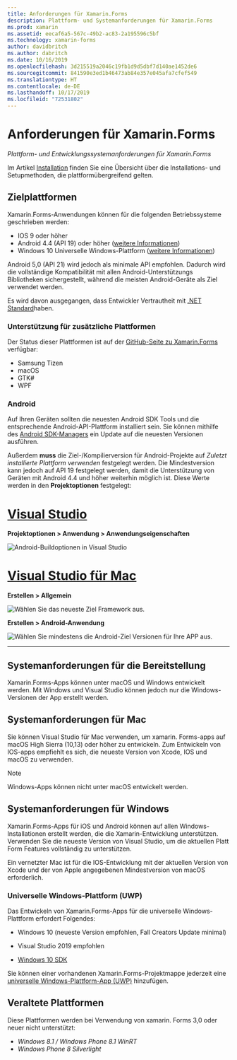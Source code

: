 ```yaml
---
title: Anforderungen für Xamarin.Forms
description: Plattform- und Systemanforderungen für Xamarin.Forms
ms.prod: xamarin
ms.assetid: eecaf6a5-567c-49b2-ac83-2a195596c5bf
ms.technology: xamarin-forms
author: davidbritch
ms.author: dabritch
ms.date: 10/16/2019
ms.openlocfilehash: 3d215519a2046c19fb1d9d5dbf7d140ae1452de6
ms.sourcegitcommit: 841590e3ed1b46473ab84e357e045afa7cfef549
ms.translationtype: HT
ms.contentlocale: de-DE
ms.lasthandoff: 10/17/2019
ms.locfileid: "72531802"
---
```

# <a name="xamarinforms-requirements"></a>Anforderungen für Xamarin.Forms

_Plattform- und Entwicklungssystemanforderungen für Xamarin.Forms_

Im Artikel [Installation](installation/index.md) finden Sie eine Übersicht über die Installations- und Setupmethoden, die plattformübergreifend gelten.

## <a name="target-platforms"></a>Zielplattformen

Xamarin.Forms-Anwendungen können für die folgenden Betriebssysteme geschrieben werden:

- IOS 9 oder höher
- Android 4.4 (API 19) oder höher ([weitere Informationen](#android))
- Windows 10 Universelle Windows-Plattform ([weitere Informationen](#windows10))

Android 5,0 (API 21) wird jedoch als minimale API empfohlen. Dadurch wird die vollständige Kompatibilität mit allen Android-Unterstützungs Bibliotheken sichergestellt, während die meisten Android-Geräte als Ziel verwendet werden.

Es wird davon ausgegangen, dass Entwickler Vertrautheit mit [.NET Standard](~/cross-platform/app-fundamentals/net-standard.md)haben.

### <a name="additional-platform-support"></a>Unterstützung für zusätzliche Plattformen

Der Status dieser Plattformen ist auf der [GitHub-Seite zu Xamarin.Forms](https://github.com/xamarin/Xamarin.Forms/wiki/Platform-Support) verfügbar:

- Samsung Tizen
- macOS
- GTK#
- WPF

### <a name="android"></a>Android

Auf Ihren Geräten sollten die neuesten Android SDK Tools und die entsprechende Android-API-Plattform installiert sein. Sie können mithilfe des [Android SDK-Managers](~/android/get-started/installation/android-sdk.md) ein Update auf die neuesten Versionen ausführen.

Außerdem **muss** die Ziel-/Kompilierversion für Android-Projekte auf *Zuletzt installierte Plattform verwenden* festgelegt werden. Die Mindestversion kann jedoch auf API 19 festgelegt werden, damit die Unterstützung von Geräten mit Android 4.4 und höher weiterhin möglich ist. Diese Werte werden in den **Projektoptionen** festgelegt:

# <a name="visual-studiotabwindows"></a>[Visual Studio](#tab/windows)

**Projektoptionen > Anwendung > Anwendungseigenschaften**

![Android-Buildoptionen in Visual Studio](requirements-images/options-android-vs-sml.png)

# <a name="visual-studio-for-mactabmacos"></a>[Visual Studio für Mac](#tab/macos)

**Erstellen > Allgemein**

![Wählen Sie das neueste Ziel Framework aus.](requirements-images/options-general-sml.png)

**Erstellen > Android-Anwendung**

![Wählen Sie mindestens die Android-Ziel Versionen für Ihre APP aus.](requirements-images/options-android-sml.png)

-----

## <a name="development-system-requirements"></a>Systemanforderungen für die Bereitstellung

Xamarin.Forms-Apps können unter macOS und Windows entwickelt werden. Mit Windows und Visual Studio können jedoch nur die Windows-Versionen der App erstellt werden.

## <a name="mac-system-requirements"></a>Systemanforderungen für Mac

Sie können Visual Studio für Mac verwenden, um xamarin. Forms-apps auf macOS High Sierra (10,13) oder höher zu entwickeln. Zum Entwickeln von IOS-apps empfiehlt es sich, die neueste Version von Xcode, IOS und macOS zu verwenden.

> [!NOTE]
> Windows-Apps können nicht unter macOS entwickelt werden.

## <a name="windows-system-requirements"></a>Systemanforderungen für Windows

Xamarin.Forms-Apps für iOS und Android können auf allen Windows-Installationen erstellt werden, die die Xamarin-Entwicklung unterstützen. Verwenden Sie die neueste Version von Visual Studio, um die aktuellen Platt Form Features vollständig zu unterstützen. 

Ein vernetzter Mac ist für die IOS-Entwicklung mit der aktuellen Version von Xcode und der von Apple angegebenen Mindestversion von macOS erforderlich.

<a name="windows10" />

### <a name="universal-windows-platform-uwp"></a>Universelle Windows-Plattform (UWP)

Das Entwickeln von Xamarin.Forms-Apps für die universelle Windows-Plattform erfordert Folgendes:

- Windows 10 (neueste Version empfohlen, Fall Creators Update minimal)

- Visual Studio 2019 empfohlen

- [Windows 10 SDK](https://dev.windows.com/downloads/windows-10-sdk)

Sie können einer vorhandenen Xamarin.Forms-Projektmappe jederzeit eine [universelle Windows-Plattform-App (UWP)](~/xamarin-forms/platform/windows/installation/index.md) hinzufügen.

## <a name="deprecated-platforms"></a>Veraltete Plattformen

Diese Plattformen werden bei Verwendung von xamarin. Forms 3,0 oder neuer nicht unterstützt:

- *Windows 8.1 / Windows Phone 8.1 WinRT*
- *Windows Phone 8 Silverlight*
